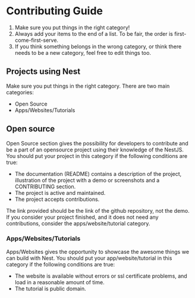 # Contributing Guide

1. Make sure you put things in the right category!
2. Always add your items to the end of a list. To be fair, the order is first-come-first-serve.
3. If you think something belongs in the wrong category, or think there needs to be a new category, feel free to edit things too.

## Projects using Nest

Make sure you put things in the right category. There are two main categories:

- Open Source
- Apps/Websites/Tutorials

## Open source

Open Source section gives the possibility for developers to contribute and be a part of an opensource project using their knowledge of the NestJS.
You should put your project in this category if the following conditions are true:

- The documentation (README) contains a description of the project, illustration of the project with a demo or screenshots and a CONTRIBUTING section.
- The project is active and maintained.
- The project accepts contributions.

The link provided should be the link of the github repository, not the demo.
If you consider your project finished, and it does not need any contributions, consider the apps/website/tutorial category.

### Apps/Websites/Tutorials

Apps/Websites gives the opportunity to showcase the awesome things we can build with Nest.
You should put your app/website/tutorial in this category if the following conditions are true:

- The website is available without errors or ssl certificate problems, and load in a reasonable amount of time.
- The tutorial is public domain.
